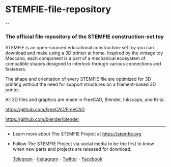 # STEMFIE-file-repository
--
### The official file repository of the STEMFIE construction-set toy

STEMFIE is an open-sourced educational construction-set toy you can download and make using a 3D printer at home. Inspired by the vintage toy Meccano, each component is a part of a mechanical ecosystem of compatible shapes designed to interlock through various connections and fasteners.

The shape and orientation of every STEMFIE file are optimized for 3D printing without the need for support structures on a filament-based 3D printer.  

All 3D files and graphics are made in FreeCAD, Blender, Inkscape, and Krita.
  
  https://github.com/FreeCAD/FreeCAD

  https://github.com/blender/blender

---
 - Learn more about The STEMFIE Project at https://stemfie.org

 - Follow The STEMFIE Project via social media to be the first to know when new parts and projects are released for download.


	[Telegram](http://t.me/stemfie3d) - [Instagram](https://instagram.com/Stemfie3D) - [Twitter](https://twitter.com/Stemfie3D) - [Facebook](https://facebook.com/Stemfie3D)
